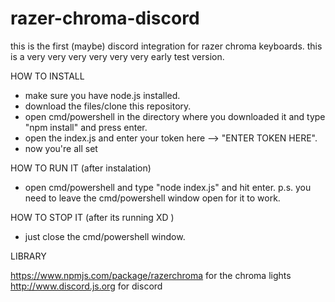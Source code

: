 # razer-chroma-discord

this is the first (maybe) discord integration for razer chroma keyboards.
this is a very very very very very very early test version.

HOW TO INSTALL

* make sure you have node.js installed.
* download the files/clone this repository.
* open cmd/powershell in the directory where you downloaded it and type "npm install" and press enter.
* open the index.js and enter your token here --> "ENTER TOKEN HERE".
* now you're all set

HOW TO RUN IT (after instalation)

* open cmd/powershell and type "node index.js" and hit enter.
p.s. you need to leave the cmd/powershell window open for it to work.

HOW TO STOP IT (after its running XD )

* just close the cmd/powershell window.


LIBRARY

https://www.npmjs.com/package/razerchroma for the chroma lights
http://www.discord.js.org for discord
